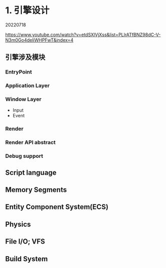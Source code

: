 # 1. 引擎设计

20220718

https://www.youtube.com/watch?v=etdSXlVjXss&list=PLlrATfBNZ98dC-V-N3m0Go4deliWHPFwT&index=4

## 引擎涉及模块

### EntryPoint

### Application Layer

### Window Layer

* Input
* Event

### Render

### Render API abstract

###  Debug support

## Script language

## Memory Segments

## Entity Component System(ECS)

## Physics

## File I/O; VFS

## Build System











